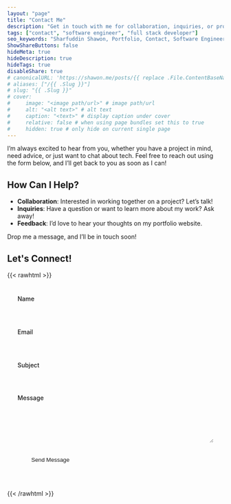 ```yaml
---
layout: "page"
title: "Contact Me"
description: "Get in touch with me for collaboration, inquiries, or professional opportunities."
tags: ["contact", "software engineer", "full stack developer"]
seo_keywords: "Sharfuddin Shawon, Portfolio, Contact, Software Engineer, Full Stack Developer"
ShowShareButtons: false
hideMeta: true
hideDescription: true
hideTags: true
disableShare: true
# canonicalURL: 'https://shawon.me/posts/{{ replace .File.ContentBaseName "-" " " | title }}'
# aliases: ["/{{ .Slug }}"]
# slug: "{{ .Slug }}"
# cover:
#     image: "<image path/url>" # image path/url
#     alt: "<alt text>" # alt text
#     caption: "<text>" # display caption under cover
#     relative: false # when using page bundles set this to true
#     hidden: true # only hide on current single page
---
```

I’m always excited to hear from you, whether you have a project in mind, need advice, or just want to chat about tech. Feel free to reach out using the form below, and I’ll get back to you as soon as I can!

## How Can I Help?
- **Collaboration**: Interested in working together on a project? Let’s talk!
- **Inquiries**: Have a question or want to learn more about my work? Ask away!
- **Feedback**: I’d love to hear your thoughts on my portfolio website.

Drop me a message, and I’ll be in touch soon!

## Let's Connect!

{{< rawhtml >}}
<link rel="stylesheet" href="https://s.pageclip.co/v1/pageclip.css" media="screen">

<style>
    .contact-form-container {
        max-width: 800px;
        margin: 0 auto;
        padding: 1.5rem;
        position: relative;
    }

    .form-group {
        margin-bottom: 1.5rem;
    }

    label {
        display: block;
        margin-bottom: 0.5rem;
        color: var(--primary);
        font-weight: 500;
    }

    .form-input {
        width: 100%;
        padding: 0.4rem;
        border: 1px solid var(--border);
        border-radius: 4px;
        background-color: var(--entry);
        color: var(--primary);
        transition: border-color 0.3s ease;
    }

    .form-input:focus {
        border-color: var(--primary);
        outline: none;
    }

    .form-submit {
        background-color: var(--code-bg);
        color: var(--primary);
        padding: 0.5rem 2rem;
        border: none;
        border-radius: 4px;
        cursor: pointer;
        transition: all 0.3s ease;
        display: flex;
        align-items: center;
        gap: 0.5rem;
    }

    .form-submit:hover {
        opacity: 0.9;
        transform: scale(1.02);
    }

    .form-messages {
        margin-top: 1rem;
        text-align: center;
    }

    .success-message,
    .error-message {
        padding: 1rem;
        border-radius: 4px;
        display: none;
        opacity: 0;
        transform: translateY(-10px);
        transition: opacity 0.5s ease, transform 0.5s ease;
    }

    .success-message {
        background-color: var(--code-bg);
        color: var(--primary);
        border: 1px solid var(--border);
    }

    .error-message {
        background-color: #ffe3e3;
        color: #c92a2a;
        border: 1px solid #ffc9c9;
    }

    @media (prefers-color-scheme: dark) {
        .error-message {
            background-color: #2b0b0b;
            color: #ff8787;
            border-color: #862e2e;
        }
    }

    .pageclip-form__submit:disabled {
        opacity: 0.7;
        cursor: not-allowed;
    }

    .fade-out {
        opacity: 0;
        transform: translateY(-50px);
        transition: opacity 2s ease, transform 2s ease;
    }

    .fade-in {
        opacity: 1 !important;
        transform: translateY(0) !important;
        transition: opacity 2s ease, transform 2s ease;
    }
</style>

<section class="contact-form-container">
    <form action="https://send.pageclip.co/iJNdBLUjsnlzNR2XTcYk7dEKT1VBKJ8Y" 
        class="pageclip-form" method="post">
        <div class="form-group">
            <label for="name">Name</label>
            <input type="text" id="name" name="name" required class="form-input">
        </div>
        <div class="form-group">
            <label for="email">Email</label>
            <input type="email" id="email" name="email" required class="form-input">
        </div>
        <div class="form-group">
            <label for="subject">Subject</label>
            <input type="text" id="subject" name="subject" required class="form-input">
        </div>
        <div class="form-group">
            <label for="message">Message</label>
            <textarea id="message" name="message" rows="5" required class="form-input"></textarea>
        </div>
        <button type="submit" class="pageclip-form__submit form-submit">
            <span>Send Message</span>
        </button>
    </form>
    <div class="form-messages">
        <div class="success-message">
            Thank you. 🎉
            <br>
            Your message has been sent successfully!
        </div>
        <div class="error-message">Error sending message. Please try again.</div>
    </div>
</section>

<script src="https://s.pageclip.co/v1/pageclip.js" charset="utf-8"></script>
<script>
    document.addEventListener("DOMContentLoaded", function () {
        var form = document.querySelector('.pageclip-form');
        var successMessage = document.querySelector('.success-message');
        var errorMessage = document.querySelector('.error-message');
        Pageclip.form(form, {
            onSubmit: function () {
                },
            onResponse: function (error, response) {
                form.classList.add('fade-out');
                form.style.display = "none";
                if (error) {
                    errorMessage.style.display = "block";
                    errorMessage.classList.add('fade-in');
                    form.classList.remove('fade-out');
                    form.style.display = "block";
                    form.classList.add('fade-in');
 
                } else {
                    setTimeout(() => {
                        successMessage.style.display = "block";
                        successMessage.classList.add('fade-in');
                    }, 100);
                }
            }
        });
    });
</script>
{{< /rawhtml >}}
